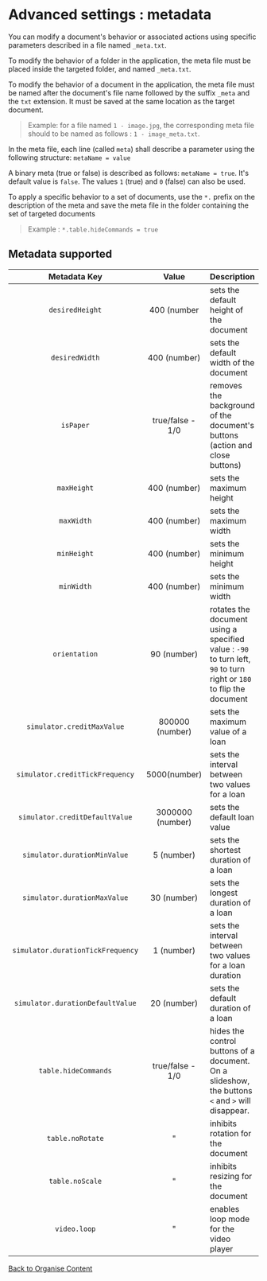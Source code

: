 # Advanced settings : metadata

You can modify a document's behavior or associated actions using specific parameters described in a file named `_meta.txt`.

To modify the behavior of a folder in the application, the meta file must be placed inside the targeted folder, and named `_meta.txt`.

To modify the behavior of a document in the application, the meta file must be named after the document's file name followed by the suffix `_meta` and the `txt` extension. It must be saved at the same location as the target document. 

> Example: for a file named `1 - image.jpg`, the corresponding meta file should to be named as follows : `1 - image_meta.txt`.

In the meta file, each line (called `meta`) shall describe a parameter using the following structure: `metaName = value`

A binary meta (true or false) is described as follows:  `metaName = true`. It's default value is `false`. The values `1` (true) and `0` (false) can also be used.

To apply a specific behavior to a set of documents, use the `*.` prefix on the description of the meta and save the meta file in the folder containing the set of targeted documents

> Example : `*.table.hideCommands = true`


## Metadata supported

| Metadata Key                      | Value            | Description                                                                 |
|:---------------------------------:|:----------------:|:----------------------------------------------------------------------------|
| `desiredHeight`                   | 400 (number      | sets the default height of the document                                     |
| `desiredWidth`                    | 400 (number)     | sets the default width of the document                                      |
| `isPaper`                         | true/false - 1/0 | removes the background of the document's buttons (action and close buttons) |
| `maxHeight`                       | 400 (number)     | sets the maximum height                                                     |
| `maxWidth`                        | 400 (number)     | sets the maximum width                                                      |
| `minHeight`                       | 400 (number)     | sets the minimum height                                                     |
| `minWidth`                        | 400 (number)     | sets the minimum width                                                      |
| `orientation`                     | 90 (number)      | rotates the document using a specified value : `-90` to turn left, `90` to turn right or `180` to flip the document |
| `simulator.creditMaxValue`        | 800000 (number)  | sets the maximum value of a loan                                            |
| `simulator.creditTickFrequency`   | 5000(number)     | sets the interval between two values for a loan                             |
| `simulator.creditDefaultValue`    | 3000000 (number) | sets the default loan value                                                 |
| `simulator.durationMinValue`      |   5 (number)     | sets the shortest duration of a loan                                        |
| `simulator.durationMaxValue`      |  30 (number)     | sets the longest duration of a loan                                         |
| `simulator.durationTickFrequency` | 1 (number)       | sets the interval between two values for a loan duration                    |
| `simulator.durationDefaultValue`  | 20 (number)      | sets the default duration of a loan                                         |
| `table.hideCommands`              | true/false - 1/0 | hides the control buttons of a document. On a slideshow, the buttons `<` and `>` will disappear. |
| `table.noRotate`                  | "                | inhibits rotation for the document                                          |
| `table.noScale`                   | "                | inhibits resizing for the document                                          |
| `video.loop`                      | "                | enables loop mode for the video player                                      | 


[Back to Organise Content](index.md)
